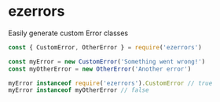 # ezerrors
Easily generate custom Error classes

```javascript
const { CustomError, OtherError } = require('ezerrors')

const myError = new CustomError('Something went wrong!')
const myOtherError = new OtherError('Another error')

myError instanceof require('ezerrors').CustomError // true
myError instanceof myOtherError // false

```
